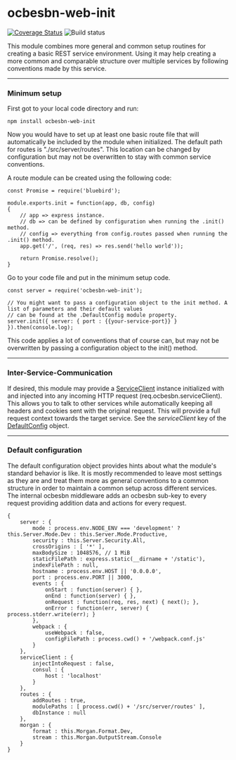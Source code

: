 # ocbesbn-web-init
[![Coverage Status](https://coveralls.io/repos/github/OpusCapitaBusinessNetwork/web-init/badge.svg?branch=master&rand=1)](https://coveralls.io/github/OpusCapitaBusinessNetwork/web-init?branch=master)
![Build status](https://circleci.com/gh/OpusCapitaBusinessNetwork/web-init.svg?style=shield&circle-token=2e3e2b7b174d781d2bf12a3fd2db7b1bb2385d03)

This module combines more general and common setup routines for creating a basic REST service environment.
Using it may help creating a more common and comparable structure over multiple services by following conventions
made by this service.

---

### Minimum setup

First got to your local code directory and run:
```
npm install ocbesbn-web-init
```
Now you would have to set up at least one basic route file that will automatically be included by the module
when initialized. The default path for routes is "./src/server/routes". This location can be changed by configuration
but may not be overwritten to stay with common service conventions.

A route module can be created using the following code:
```JS
const Promise = require('bluebird');

module.exports.init = function(app, db, config)
{
    // app => express instance.
    // db => can be defined by configuration when running the .init() method.
    // config => everything from config.routes passed when running the .init() method.
    app.get('/', (req, res) => res.send('hello world'));

    return Promise.resolve();
}
```

Go to your code file and put in the minimum setup code.
```JS
const server = require('ocbesbn-web-init');

// You might want to pass a configuration object to the init method. A list of parameters and their default values
// can be found at the .DefaultConfig module property.
server.init({ server: { port : {{your-service-port}} } }).then(console.log);
```
This code applies a lot of conventions that of course can, but may not be overwritten by passing a configuration object
to the init() method.

---

### Inter-Service-Communication
If desired, this module may provide a [ServiceClient](https://github.com/OpusCapitaBusinessNetwork/service-client) instance initialized with and injected into any incoming HTTP request (req.ocbesbn.serviceClient). This allows you to talk to other services while automatically keeping all headers and cookies sent with the original request. This will provide a full request context towards the target service. See the *serviceClient* key of the [DefaultConfig](#default-configuration) object.

---

### Default configuration

The default configuration object provides hints about what the module's standard behavior is like. It is mostly recommended to leave most settings as they are and treat them more as general conventions to a common structure
in order to maintain a common setup across different services. The internal ocbesbn middleware adds an ocbesbn sub-key to every request providing addition data and actions for every request.

```JS
{
    server : {
        mode : process.env.NODE_ENV === 'development' ? this.Server.Mode.Dev : this.Server.Mode.Productive,
        security : this.Server.Security.All,
        crossOrigins : [ '*' ],
        maxBodySize : 1048576, // 1 MiB
        staticFilePath : express.static(__dirname + '/static'),
        indexFilePath : null,
        hostname : process.env.HOST || '0.0.0.0',
        port : process.env.PORT || 3000,
        events : {
            onStart : function(server) { },
            onEnd : function(server) { },
            onRequest : function(req, res, next) { next(); },
            onError : function(err, server) { process.stderr.write(err); }
        },
        webpack : {
            useWebpack : false,
            configFilePath : process.cwd() + '/webpack.conf.js'
        }
    },
    serviceClient : {
        injectIntoRequest : false,
        consul : {
            host : 'localhost'
        }
    },
    routes : {
        addRoutes : true,
        modulePaths : [ process.cwd() + '/src/server/routes' ],
        dbInstance : null
    },
    morgan : {
        format : this.Morgan.Format.Dev,
        stream : this.Morgan.OutputStream.Console
    }
}
```
